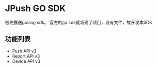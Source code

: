 # JPush GO SDK
极光推送golang sdk。
官方的go sdk就新建了项目，没有文件，故开发本SDK

## 功能列表
+ Push API v3
+ Report API v3
+ Device API v3